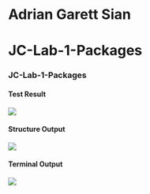<h1> Adrian Garett Sian</h1>
<h1>JC-Lab-1-Packages</h1>

### JC-Lab-1-Packages
#### Test Result
<img src="https://github.com/garett09/JC-Lab-1-Packages/blob/91e228fd90e2914bf97468986c23726676ffb496/img/Screenshot%202025-07-31%20at%201.55.37%E2%80%AFPM.png"/>

#### Structure Output
<img src="https://github.com/garett09/JC-Lab-1-Packages/blob/91e228fd90e2914bf97468986c23726676ffb496/img/Screenshot%202025-07-31%20at%201.56.00%E2%80%AFPM.png"/>

#### Terminal Output
<img src="https://github.com/garett09/JC-Lab-1-Packages/blob/b01cfb40809288dcff6552e71e729b26f9ba6d08/img/Screenshot%202025-07-31%20at%201.50.48%E2%80%AFPM.png"/>
